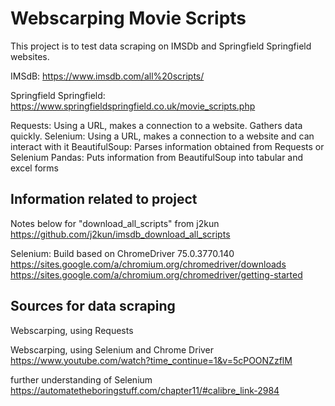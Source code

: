 
# Webscarping Movie Scripts
This project is to test data scraping on IMSDb and Springfield Springfield
websites.

IMSdB:
https://www.imsdb.com/all%20scripts/

Springfield Springfield:
https://www.springfieldspringfield.co.uk/movie_scripts.php

Requests: Using a URL, makes a connection to a website. Gathers data quickly.
Selenium: Using a URL, makes a connection to a website and can interact with it
BeautifulSoup: Parses information obtained from Requests or Selenium
Pandas: Puts information from BeautifulSoup into tabular and excel forms

## Information related to project
Notes below for "download_all_scripts" from j2kun
https://github.com/j2kun/imsdb_download_all_scripts

Selenium: Build based on ChromeDriver 75.0.3770.140
https://sites.google.com/a/chromium.org/chromedriver/downloads
https://sites.google.com/a/chromium.org/chromedriver/getting-started

## Sources for data scraping

Webscarping, using Requests

Webscarping, using Selenium and Chrome Driver
https://www.youtube.com/watch?time_continue=1&v=5cPOONZzflM

further understanding of Selenium
https://automatetheboringstuff.com/chapter11/#calibre_link-2984
